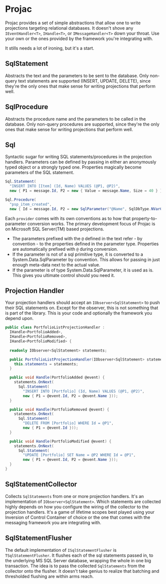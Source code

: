 # Projac

Projac provides a set of simple abstractions that allow one to write projections targeting relational databases. It doesn't shove any ```IEventHandler<T>```, ```IHandle<T>```, or ```IMessageHandler<T>``` down your throat. Use your own or the ones provided by the framework you're integrating with.

It stills needs a lot of ironing, but it's a start.

## SqlStatement

Abstracts the text and the parameters to be sent to the database. Only non-query text statements are supported (INSERT, UPDATE, DELETE), since they're the only ones that make sense for writing projections that perform well.

## SqlProcedure

Abstracts the procedure name and the parameters to be called in the database. Only non-query procedures are supported, since they're the only ones that make sense for writing projections that perform well.

## Sql

Syntactic sugar for writing SQL statements/procedures in the projection handlers. Parameters can be defined by passing in either an anonymously typed object or a strongly typed one. Properties magically become parameters of the SQL statement.

```csharp
Sql.Statement(
  "INSERT INTO [Item] (Id, Name) VALUES (@P1, @P2)",
  new { P1 = message.Id, P2 = new { Value = message.Name, Size = 40 } });

Sql.Procedure(
  "psp_item_created",
  new { Id = message.Id, P2 = new SqlParameter("@Name", SqlDbType.NVarChar, 40) { Value = message.Name });
```

Each ```provider``` comes with its own conventions as to how that property-to-parameter conversion works. The primary development focus of Projac is on Microsoft SQL Server(TM) based projections. 
* The parameters prefixed with the ```@``` defined in the text refer - by convention - to the properties defined in the parameter type. Properties are automatically prefixed with ```@``` during conversion.
* If the parameter is not of a sql primitive type, it is converted to a System.Data.SqlParameter by convention. This allows for passing in just enough meta-data next to the actual value.
* If the parameter is of type System.Data.SqlParameter, it is used as is. This gives you ultimate control should you need it.

## Projection Handler

Your projection handlers should accept an ```IObserver<SqlStatement>``` to push their SQL statements on. Except for the observer, this is not something that is part of the library. This is your code and optionally the framework you depend upon.

```csharp
public class PortfolioListProjectionHandler : 
  IHandle<PortfolioAdded>,
  IHandle<PortfolioRemoved>,
  IHandle<PortfolioModified> {
  
  readonly IObserver<SqlStatement> statements;

  public PortfolioListProjectionHandler(IObserver<SqlStatement> statements) {
    this.statements = statements;
  }

  public void Handle(PortfolioAdded @event) {
    statements.OnNext(
      Sql.Statement(
        "INSERT INTO [Portfolio] (Id, Name) VALUES (@P1, @P2)",
        new { P1 = @event.Id, P2 = @event.Name }));
  }

  public void Handle(PortfolioRemoved @event) {
    statements.OnNext(
      Sql.Statement(
        "DELETE FROM [Portfolio] WHERE Id = @P1",
        new { P1 = @event.Id }));
  }

  public void Handle(PortfolioModified @event) {
    statements.OnNext(
      Sql.Statement(
        "UPDATE [Portfolio] SET Name = @P2 WHERE Id = @P1",
        new { P1 = @event.Id, P2 = @event.Name }));
  }
}

```

## SqlStatementCollector

Collects ```SqlStatements``` from one or more projection handlers. It's an implementation of ```IObserver<SqlStatement>```. Which statements are collected highly depends on how you configure the wiring of the collector to the projection handlers. It's a game of lifetime scopes best played using your Inversion of Control Container of choice or the one that comes with the messaging framework you are integrating with.

## SqlStatementFlusher

The default implementation of ```ISqlStatementFlusher``` is ```TSqlStatementFlusher```. It flushes each of the sql statements passed in, to the underlying MS SQL Server database, wrapping the whole in one big transaction. The idea is to pass the collected ```SqlStatements``` from the collector onto the flusher. It doesn't take genius to realize that batching and thresholded flushing are within arms reach.
